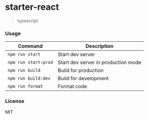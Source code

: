 # starter-react
> typescript

### Usage


| Command             | Description                         |
| ------------------- | ----------------------------------- |
| `npm run start`         | Start dev server                    |
| `npm run start:prod`    | Start dev server in production mode |
| `npm run build`     | Build for production                |
| `npm run build:dev` | Build for development               |
| `npm run format`    | Format code                         |

### License
MIT
